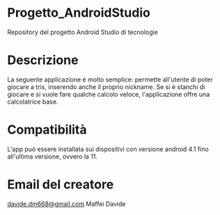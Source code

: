 # Progetto_AndroidStudio
Repository del progetto Android Studio di tecnologie

# Descrizione
La seguente applicazione é molto semplice: permette all'utente di poter giocare a tris, inserendo anche il proprio nickname.
Se si è stanchi di giocare e si vuole fare qualche calcolo veloce, l'applicazione offre una calcolatrice base.

# Compatibilità
L'app può essere installata sui dispositivi con versione android 4.1 fino all'ultima versione, ovvero la 11.

# Email del creatore
davide.dm668@gmail.com
Maffei Davide
